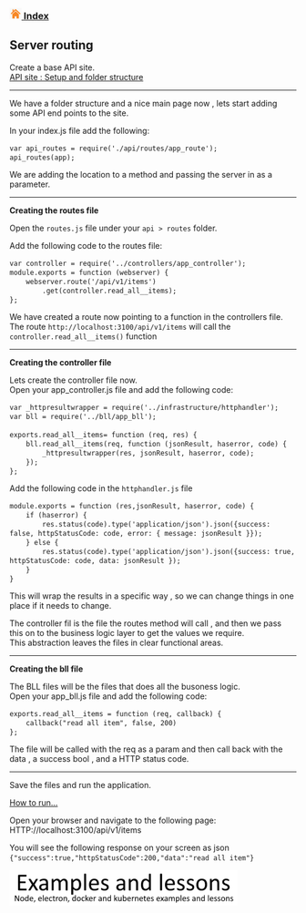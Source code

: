### [![Index](https://github.com/Roche-Olivier/help.windows10.nodejs.basics/blob/master/_content/_images/home.png "Index") Index](https://github.com/Roche-Olivier/help.windows10.nodejs.express.apisite)

## Server routing


Create a base API site.<br>
[API site : Setup and folder structure](https://github.com/Roche-Olivier/Examples/wiki/API-site-:-Setup-and-folder-structure)


***

We have a folder structure and a nice main page now , lets start adding some API end points to the site.

In your index.js file add the following:
```
var api_routes = require('./api/routes/app_route');
api_routes(app);
```

We are adding the location to a method and passing the server in as a parameter.

***


**Creating the routes file**

Open the `routes.js` file under your  `api > routes` folder.

Add the following code to the routes file:
```
var controller = require('../controllers/app_controller');
module.exports = function (webserver) {
    webserver.route('/api/v1/items')
        .get(controller.read_all__items);
};
```

We have created a route now pointing to a function in the controllers file.
The route `http://localhost:3100/api/v1/items` will call the `controller.read_all__items()` function

***



**Creating the controller file**

Lets create the controller file now.<br>
Open your app_controller.js file and add the following code:
```
var _httpresultwrapper = require('../infrastructure/httphandler');
var bll = require('../bll/app_bll');

exports.read_all__items= function (req, res) {
    bll.read_all__items(req, function (jsonResult, haserror, code) {
        _httpresultwrapper(res, jsonResult, haserror, code);
    });
};
```

Add the following code in the `httphandler.js` file
```
module.exports = function (res,jsonResult, haserror, code) {
    if (haserror) { 
        res.status(code).type('application/json').json({success: false, httpStatusCode: code, error: { message: jsonResult }});
    } else {
        res.status(code).type('application/json').json({success: true, httpStatusCode: code, data: jsonResult });
    }
}
```

This will wrap the results in a specific way , so we can change things in one place if it needs to change.

The controller fil is the file the routes method will call , and then we pass this on to the business logic layer to get the values we require.<br>
This abstraction leaves the files in clear functional areas.

***


**Creating the bll file**

The BLL files will be the files that does all the busoness logic.<br>
Open your app_bll.js file and add the following code:
```
exports.read_all__items = function (req, callback) {
    callback("read all item", false, 200)
};
```

The file will be called with the req as a param and then call back with the data , a success bool , and a HTTP status code.



***






Save the files and run the application.

[How to run...](HTTP://github.com/Roche-Olivier/Examples/wiki/Running-a-node-project)

Open your browser and navigate to the following page: HTTP://localhost:3100/api/v1/items

You will see the following response on your screen as json<br>
`{"success":true,"httpStatusCode":200,"data":"read all item"}`


![Examples and lessons](https://github.com/Roche-Olivier/help.windows10.nodejs.express.apisite/blob/master/_content/_images/footer.png "Examples and lessons")



